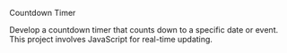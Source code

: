 Countdown Timer

Develop a countdown timer
that counts down to a specific
date or event. This project
involves JavaScript for
real-time updating.
